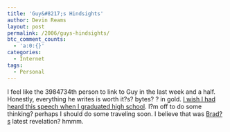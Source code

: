 ```yaml
---
title: 'Guy&#8217;s Hindsights'
author: Devin Reams
layout: post
permalink: /2006/guys-hindsights/
btc_comment_counts:
  - 'a:0:{}'
categories:
  - Internet
tags:
  - Personal
---
```

I feel like the 3984734th person to link to Guy in the last week and a half. Honestly, everything he writes is worth it?s? bytes? ? in gold. [I wish I had heard this speech when I graduated high school][1]. I?m off to do some thinking? perhaps I should do some traveling soon. I believe that was [Brad?s][2] latest revelation? hmmm.

 [1]: http://blog.guykawasaki.com/2006/01/hindsights.html
 [2]: http://www.bradjasper.com/